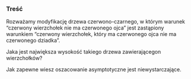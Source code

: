 ### Treść
Rozważamy modyfikację drzewa czerwono-czarnego, w którym warunek “czerwony wierzchołek nie ma czerwonego ojca” jest zastąpiony warunkiem “czerwony wierzchołek, który ma czerwonego ojca nie ma czerwonego dziadka”. 

Jaka jest największa wysokość takiego drzewa zawierającegon wierzchołków? 

Jak zapewne wiesz oszacowanie asymptotyczne jest niewystarczające.

